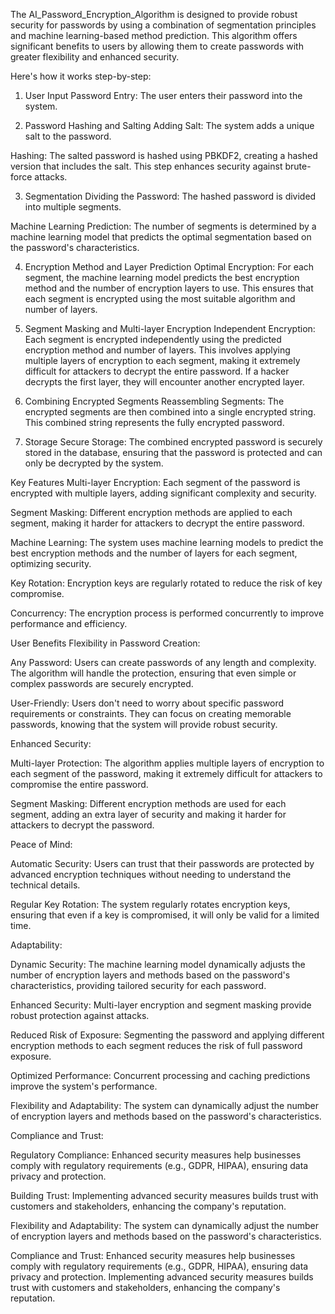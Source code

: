 The AI_Password_Encryption_Algorithm is designed to provide robust security for passwords by using a combination of segmentation principles and machine learning-based method prediction. This algorithm offers significant benefits to users by allowing them to create passwords with greater flexibility and enhanced security.

Here's how it works step-by-step:

1. User Input
Password Entry: The user enters their password into the system.

2. Password Hashing and Salting
Adding Salt: The system adds a unique salt to the password.

Hashing: The salted password is hashed using PBKDF2, creating a hashed version that includes the salt. This step enhances security against brute-force attacks.

3. Segmentation
Dividing the Password: The hashed password is divided into multiple segments.

Machine Learning Prediction: The number of segments is determined by a machine learning model that predicts the optimal segmentation based on the password's characteristics.

4. Encryption Method and Layer Prediction
Optimal Encryption: For each segment, the machine learning model predicts the best encryption method and the number of encryption layers to use. This ensures that each segment is encrypted using the most suitable algorithm and number of layers.

5. Segment Masking and Multi-layer Encryption
Independent Encryption: Each segment is encrypted independently using the predicted encryption method and number of layers. This involves applying multiple layers of encryption to each segment, making it extremely difficult for attackers to decrypt the entire password. If a hacker decrypts the first layer, they will encounter another encrypted layer.

6. Combining Encrypted Segments
Reassembling Segments: The encrypted segments are then combined into a single encrypted string. This combined string represents the fully encrypted password.

7. Storage
Secure Storage: The combined encrypted password is securely stored in the database, ensuring that the password is protected and can only be decrypted by the system.

Key Features
Multi-layer Encryption: Each segment of the password is encrypted with multiple layers, adding significant complexity and security.

Segment Masking: Different encryption methods are applied to each segment, making it harder for attackers to decrypt the entire password.

Machine Learning: The system uses machine learning models to predict the best encryption methods and the number of layers for each segment, optimizing security.

Key Rotation: Encryption keys are regularly rotated to reduce the risk of key compromise.

Concurrency: The encryption process is performed concurrently to improve performance and efficiency.

User Benefits
Flexibility in Password Creation:

Any Password: Users can create passwords of any length and complexity. The algorithm will handle the protection, ensuring that even simple or complex passwords are securely encrypted.

User-Friendly: Users don't need to worry about specific password requirements or constraints. They can focus on creating memorable passwords, knowing that the system will provide robust security.

Enhanced Security:

Multi-layer Protection: The algorithm applies multiple layers of encryption to each segment of the password, making it extremely difficult for attackers to compromise the entire password.

Segment Masking: Different encryption methods are used for each segment, adding an extra layer of security and making it harder for attackers to decrypt the password.

Peace of Mind:

Automatic Security: Users can trust that their passwords are protected by advanced encryption techniques without needing to understand the technical details.

Regular Key Rotation: The system regularly rotates encryption keys, ensuring that even if a key is compromised, it will only be valid for a limited time.

Adaptability:

Dynamic Security: The machine learning model dynamically adjusts the number of encryption layers and methods based on the password's characteristics, providing tailored security for each password.

Enhanced Security: Multi-layer encryption and segment masking provide robust protection against attacks.

Reduced Risk of Exposure: Segmenting the password and applying different encryption methods to each segment reduces the risk of full password exposure.

Optimized Performance: Concurrent processing and caching predictions improve the system's performance.

Flexibility and Adaptability: The system can dynamically adjust the number of encryption layers and methods based on the password's characteristics.

Compliance and Trust:

Regulatory Compliance: Enhanced security measures help businesses comply with regulatory requirements (e.g., GDPR, HIPAA), ensuring data privacy and protection.

Building Trust: Implementing advanced security measures builds trust with customers and stakeholders, enhancing the company's reputation.

Flexibility and Adaptability: The system can dynamically adjust the number of encryption layers and methods based on the password's characteristics.

Compliance and Trust: Enhanced security measures help businesses comply with regulatory requirements (e.g., GDPR, HIPAA), ensuring data privacy and protection. Implementing advanced security measures builds trust with customers and stakeholders, enhancing the company's reputation.
